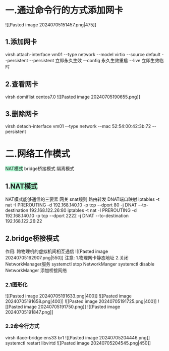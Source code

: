 # 一.通过命令行的方式添加网卡
![[Pasted image 20240705151457.png|475]]
## 1.添加网卡
virsh attach-interface vm01 --type network  --model virtio  --source default --persistent
 --persistent   立即永久生效
--config          永久生效重启
--live               立即生效临时
## 2.查看网卡
virsh domiflist centos7.0
![[Pasted image 20240705190655.png]]
## 3.删除网卡
virsh detach-interface vm01 --type network --mac 52:54:00:42:3b:72 --persistent

# 二.网络工作模式
<span style="background:#affad1">NAT模式</span>
bridge桥接模式
隔离模式
## 1.<span style="background:#affad1">NAT模式</span>
NAT模式能够通信的三要素
网关
snat规则
路由转发
DNAT端口映射
iptables -t nat -I PREROUTING -d 192.168.140.10  -p tcp --dport 80 -j DNAT --to-destination 192.168.122.26:80
iptables -t nat -I PREROUTING -d 192.168.140.10  -p tcp --dport 2222 -j DNAT --to-destination 192.168.122.26:22
## 2.bridge桥接模式
作用: 跨物理机的虚拟机间相互通信
![[Pasted image 20240705162907.png|550]]
注意:
1.物理网卡静态地址
2.关闭NetworkManager服务
	systemctl stop NetworkManger
	systemctl disable NetworkManger
添加桥接网络
### 2.1图形化
![[Pasted image 20240705191633.png|400]]
![[Pasted image 20240705191658.png|400]]
![[Pasted image 20240705191725.png|400]]
![[Pasted image 20240705191750.png]]
![[Pasted image 20240705191847.png]]

### 2.2命令行方式
virsh iface-bridge ens33 br1
![[Pasted image 20240705204446.png]]
systemctl restart libvirtd
![[Pasted image 20240705204545.png|450]]


